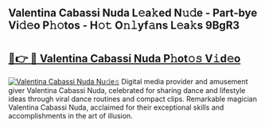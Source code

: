 ## Valentina Cabassi Nuda L𝚎a𝚔ed N𝚞𝚍e - Part-bye Vi𝚍𝚎o P𝚑𝚘tos - H𝚘𝚝 O𝚗𝚕yf𝚊ns L𝚎a𝚔s 9BgR3

# <h2><a href="http://kf3w69.oniu.top/?m=Valentina+Cabassi+Nuda">🔗👉 🔴 Valentina Cabassi Nuda P𝚑ot𝚘𝚜 V𝚒d𝚎o</a></h2>

[![Valentina Cabassi Nuda Nu𝚍e𝚜](https://i.imgur.com/0qMVB7G.gif)](http://kf3w69.oniu.top/?m=Valentina+Cabassi+Nuda)
Digital media provider and amusement giver Valentina Cabassi Nuda, celebrated for sharing dance and lifestyle ideas through viral dance routines and compact clips. Remarkable magician Valentina Cabassi Nuda, acclaimed for their exceptional skills and accomplishments in the art of illusion.  
